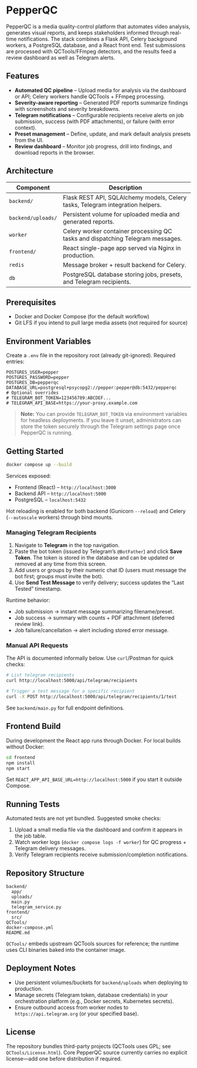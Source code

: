 # PepperQC

PepperQC is a media quality-control platform that automates video analysis, generates visual reports, and keeps stakeholders informed through real-time notifications. The stack combines a Flask API, Celery background workers, a PostgreSQL database, and a React front end. Test submissions are processed with QCTools/FFmpeg detectors, and the results feed a review dashboard as well as Telegram alerts.

## Features

- **Automated QC pipeline** – Upload media for analysis via the dashboard or API; Celery workers handle QCTools + FFmpeg processing.
- **Severity-aware reporting** – Generated PDF reports summarize findings with screenshots and severity breakdowns.
- **Telegram notifications** – Configurable recipients receive alerts on job submission, success (with PDF attachments), or failure (with error context).
- **Preset management** – Define, update, and mark default analysis presets from the UI.
- **Review dashboard** – Monitor job progress, drill into findings, and download reports in the browser.

## Architecture

| Component | Description |
|-----------|-------------|
| `backend/` | Flask REST API, SQLAlchemy models, Celery tasks, Telegram integration helpers. |
| `backend/uploads/` | Persistent volume for uploaded media and generated reports. |
| `worker` | Celery worker container processing QC tasks and dispatching Telegram messages. |
| `frontend/` | React single-page app served via Nginx in production. |
| `redis` | Message broker + result backend for Celery. |
| `db` | PostgreSQL database storing jobs, presets, and Telegram recipients. |

## Prerequisites

- Docker and Docker Compose (for the default workflow)
- Git LFS if you intend to pull large media assets (not required for source)

## Environment Variables

Create a `.env` file in the repository root (already git-ignored). Required entries:

```
POSTGRES_USER=pepper
POSTGRES_PASSWORD=pepper
POSTGRES_DB=pepperqc
DATABASE_URL=postgresql+psycopg2://pepper:pepper@db:5432/pepperqc
# Optional overrides
# TELEGRAM_BOT_TOKEN=123456789:ABCDEF...
# TELEGRAM_API_BASE=https://your-proxy.example.com
```

> **Note:** You can provide `TELEGRAM_BOT_TOKEN` via environment variables for headless deployments. If you leave it unset, administrators can store the token securely through the Telegram settings page once PepperQC is running.

## Getting Started

```bash
docker compose up --build
```

Services exposed:

- Frontend (React) – `http://localhost:3000`
- Backend API – `http://localhost:5000`
- PostgreSQL – `localhost:5432`

Hot reloading is enabled for both backend (Gunicorn `--reload`) and Celery (`--autoscale` workers) through bind mounts.

### Managing Telegram Recipients

1. Navigate to **Telegram** in the top navigation.
2. Paste the bot token (issued by Telegram’s `@BotFather`) and click **Save Token**. The token is stored in the database and can be updated or removed at any time from this screen.
3. Add users or groups by their numeric chat ID (users must message the bot first; groups must invite the bot).
4. Use **Send Test Message** to verify delivery; success updates the “Last Tested” timestamp.

Runtime behavior:

- Job submission → instant message summarizing filename/preset.
- Job success → summary with counts + PDF attachment (deferred review link).
- Job failure/cancellation → alert including stored error message.

### Manual API Requests

The API is documented informally below. Use `curl`/Postman for quick checks:

```bash
# List telegram recipients
curl http://localhost:5000/api/telegram/recipients

# Trigger a test message for a specific recipient
curl -X POST http://localhost:5000/api/telegram/recipients/1/test
```

See `backend/main.py` for full endpoint definitions.

## Frontend Build

During development the React app runs through Docker. For local builds without Docker:

```bash
cd frontend
npm install
npm start
```

Set `REACT_APP_API_BASE_URL=http://localhost:5000` if you start it outside Compose.

## Running Tests

Automated tests are not yet bundled. Suggested smoke checks:

1. Upload a small media file via the dashboard and confirm it appears in the job table.
2. Watch worker logs (`docker compose logs -f worker`) for QC progress + Telegram delivery messages.
3. Verify Telegram recipients receive submission/completion notifications.

## Repository Structure

```
backend/
  app/
  uploads/
  main.py
  telegram_service.py
frontend/
  src/
QCTools/
docker-compose.yml
README.md
```

`QCTools/` embeds upstream QCTools sources for reference; the runtime uses CLI binaries baked into the container image.

## Deployment Notes

- Use persistent volumes/buckets for `backend/uploads` when deploying to production.
- Manage secrets (Telegram token, database credentials) in your orchestration platform (e.g., Docker secrets, Kubernetes secrets).
- Ensure outbound access from worker nodes to `https://api.telegram.org` (or your specified base).

## License

The repository bundles third-party projects (QCTools uses GPL; see `QCTools/License.html`). Core PepperQC source currently carries no explicit license—add one before distribution if required.
